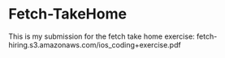 ﻿# Fetch-TakeHome

This is my submission for the fetch take home exercise: fetch-hiring.s3.amazonaws.com/ios_coding+exercise.pdf
